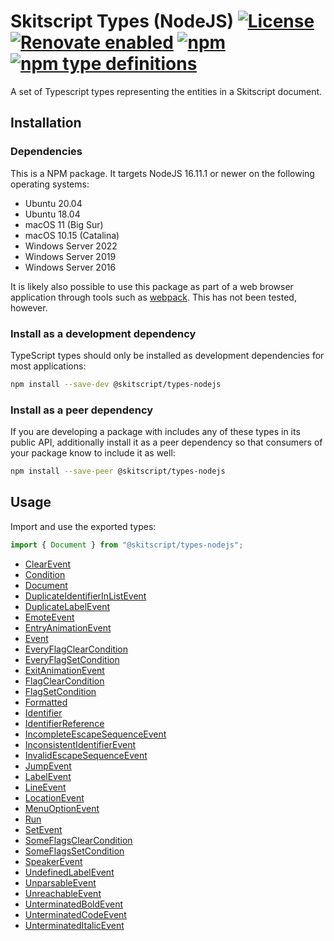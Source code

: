 # Skitscript Types (NodeJS) [![License](https://img.shields.io/github/license/skitscript/types-nodejs.svg)](https://github.com/skitscript/types-nodejs/blob/master/license) [![Renovate enabled](https://img.shields.io/badge/renovate-enabled-brightgreen.svg)](https://renovatebot.com/) [![npm](https://img.shields.io/npm/v/skitscript/types-nodejs.svg)](https://www.npmjs.com/package/skitscript/types-nodejs) [![npm type definitions](https://img.shields.io/npm/types/skitscript/types-nodejs.svg)](https://www.npmjs.com/package/skitscript/types-nodejs)

A set of Typescript types representing the entities in a Skitscript document.

## Installation

### Dependencies

This is a NPM package.  It targets NodeJS 16.11.1 or newer on the following
operating systems:

- Ubuntu 20.04
- Ubuntu 18.04
- macOS 11 (Big Sur)
- macOS 10.15 (Catalina)
- Windows Server 2022
- Windows Server 2019
- Windows Server 2016

It is likely also possible to use this package as part of a web browser
application through tools such as [webpack](https://webpack.js.org/).  This has
not been tested, however.

### Install as a development dependency

TypeScript types should only be installed as development dependencies for most
applications:

```bash
npm install --save-dev @skitscript/types-nodejs
```

### Install as a peer dependency

If you are developing a package with includes any of these types in its public
API, additionally install it as a peer dependency so that consumers of your
package know to include it as well:

```bash
npm install --save-peer @skitscript/types-nodejs
```

## Usage

Import and use the exported types:

```typescript
import { Document } from "@skitscript/types-nodejs";
```

- [ClearEvent](./ClearEvent/index.ts)
- [Condition](./Condition/index.ts)
- [Document](./Document/index.ts)
- [DuplicateIdentifierInListEvent](./DuplicateIdentifierInListEvent/index.ts)
- [DuplicateLabelEvent](./DuplicateLabelEvent/index.ts)
- [EmoteEvent](./EmoteEvent/index.ts)
- [EntryAnimationEvent](./EntryAnimationEvent/index.ts)
- [Event](./Event/index.ts)
- [EveryFlagClearCondition](./EveryFlagClearCondition/index.ts)
- [EveryFlagSetCondition](./EveryFlagSetCondition/index.ts)
- [ExitAnimationEvent](./ExitAnimationEvent/index.ts)
- [FlagClearCondition](./FlagClearCondition/index.ts)
- [FlagSetCondition](./FlagSetCondition/index.ts)
- [Formatted](./Formatted/index.ts)
- [Identifier](./Identifier/index.ts)
- [IdentifierReference](./IdentifierReference/index.ts)
- [IncompleteEscapeSequenceEvent](./IncompleteEscapeSequenceEvent/index.ts)
- [InconsistentIdentifierEvent](./InconsistentIdentifierEvent/index.ts)
- [InvalidEscapeSequenceEvent](./InvalidEscapeSequenceEvent/index.ts)
- [JumpEvent](./JumpEvent/index.ts)
- [LabelEvent](./LabelEvent/index.ts)
- [LineEvent](./LineEvent/index.ts)
- [LocationEvent](./LocationEvent/index.ts)
- [MenuOptionEvent](./MenuOptionEvent/index.ts)
- [Run](./Run/index.ts)
- [SetEvent](./SetEvent/index.ts)
- [SomeFlagsClearCondition](./SomeFlagsClearCondition/index.ts)
- [SomeFlagsSetCondition](./SomeFlagsSetCondition/index.ts)
- [SpeakerEvent](./SpeakerEvent/index.ts)
- [UndefinedLabelEvent](./UndefinedLabelEvent/index.ts)
- [UnparsableEvent](./UnparsableEvent/index.ts)
- [UnreachableEvent](./UnreachableEvent/index.ts)
- [UnterminatedBoldEvent](./UnterminatedBoldEvent/index.ts)
- [UnterminatedCodeEvent](./UnterminatedCodeEvent/index.ts)
- [UnterminatedItalicEvent](./UnterminatedItalicEvent/index.ts)
